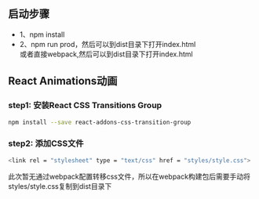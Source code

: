 ## 启动步骤
* 1、npm install
* 2、npm run prod，然后可以到dist目录下打开index.html <br/>
或者直接webpack,然后可以到dist目录下打开index.html

## React Animations动画

### step1: 安装React CSS Transitions Group
```bash
npm install --save react-addons-css-transition-group
```
### step2: 添加CSS文件
```bash
<link rel = "stylesheet" type = "text/css" href = "styles/style.css">
```
此次暂无通过webpack配置转移css文件，所以在webpack构建包后需要手动将styles/style.css复制到dist目录下

